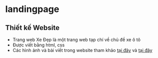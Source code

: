 # landingpage
## Thiết kế Website
- Trang web Xe Đẹp là một trang web tạp chí về chủ đề xe ô tô
- Được viết bằng html, css
- Các hình ảnh và bài viết trong website tham khảo [tại đây](https://wallpaperaccess.com/1920x1080-hd-car) và [tại đây](https://oto.com.vn/)
